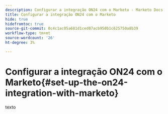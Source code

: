 ```yaml
---
description: Configurar a integração ON24 com o Marketo - Marketo Docs - Documentação do produto
title: Configurar a integração ON24 com o Marketo
hide: true
hidefromtoc: true
source-git-commit: 0c4c1ac05a681d1ced07acb950b1c625750a8b39
workflow-type: tm+mt
source-wordcount: '26'
ht-degree: 3%

---
```


# Configurar a integração ON24 com o Marketo{#set-up-the-on24-integration-with-marketo}

texto
